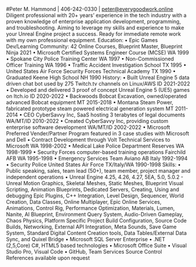 #Peter M. Hammond | 406-242-0330 | peter@everygoodwork.online
Diligent professional with 20+ years’ experience in the tech industry with a proven knowledge of enterprise application development, programming, and troubleshooting. Aiming to leverage my skills and experience to make your Unreal Engine project a success. Ready for immediate remote work with my own professional equipment.
Education:
•	Epic Games Dev/Learning Community: 42 Online Courses, Blueprint Master, Blueprint Ninja 2021
•	Microsoft Certified Systems Engineer Course (MCSE) WA 1999
•	Spokane City Police Training Center WA 1997
•	Non-Commissioned Officer Training WA 1996
•	Traffic Accident Investigation School TX 1995
•	United States Air Force Security Forces Technical Academy TX 1990
•	Graduated Keene High School NH 1990
History:
•	Built Unreal Engine 5 data driven chat bot used by 275 Twitch.tv channels on Linux/AWS ID 2021-2022
•	Developed and delivered 3 proof of concept Unreal Engine 5 (UE5) games on Itch.io ID 2020-2022
•	Backwoods Bobcat Excavation, owned/operated advanced Bobcat equipment MT 2015-2018
•	Montana Steam Power, fabricated prototype steam powered electrical generation system MT 2011-2014
•	CEO CyberSavvy Inc, SaaS hosting 3 terabytes of legal documents WA/MT/ID 2010-2022
•	Created CyberSavvy Inc, providing custom enterprise software development WA/MT/ID 2002-2022
•	Microsoft Preferred Vender/Partner Program featured in 3 case studies with Microsoft and Dell
•	Contract Development through Volt Technical Services to Microsoft WA 1998-2002
•	Medical Lake Police Department Reserves WA 1998-1999
•	Security Forces computer-based training operations Fairchild AFB WA 1995-1998
•	Emergency Services Team Aviano AB Italy 1992-1994
•	Security Police United States Air Force TX/Italy/WA 1990-1998
Skills:
•	Public speaking, sales, team lead (50+), team member, project manager and independent operations
•	Unreal Engine 4.25, 4.26, 4.27, 5EA, 5.0, 5.0.2 - Unreal Motion Graphics, Skeletal Meshes, Static Meshes, Blueprint Visual Scripting, Animation Blueprints, Dedicated Servers, Creating, Using and debugging Epic Plugins, C++ Integration, Level Design, Sequencer, World Creation, Data Classes, Online Multiplayer, Epic Online Services, Animations, Control Rig, Performance Optimization, Materials, Lumen, Nanite, AI Blueprint, Environment Query System, Audio-Driven Gameplay, Chaos Physics, Platform Specific Project Build Configuration, Source Code Builds, Networking, External API Integration, Meta Sounds, Save Game System, Standard Digital Content Creation tools, Data Tables/External Data Sync, and Quixel Bridge
•	Microsoft SQL Server Enterprise
•	.NET (2,5,Core) C#, HTML5 based technologies
•	Microsoft Office Suite
•	Visual Studio Pro, Visual Code
•	GitHub, Team Services Source Control
References available upon request
